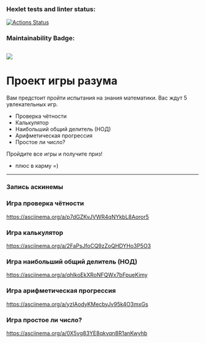 ### Hexlet tests and linter status:
[![Actions Status](https://github.com/Roman-AFCode/python-project-49/workflows/hexlet-check/badge.svg)](https://github.com/Roman-AFCode/python-project-49/actions)

### Maintainability Badge:
<a href="https://codeclimate.com/github/Roman-AFCode/python-project-49/maintainability"><img
src="https://api.codeclimate.com/v1/badges/05d8e8d17fd939dcb151/maintainability"
/></a>
---
# Проект игры разума
Вам предстоит пройти испытания на знания математики.
Вас ждут 5 увлекательных игр.
- Проверка чётности
- Калькулятор
- Наибольший общий делитель (НОД)
- Арифметическая прогрессия
- Простое ли число?

Пройдите все игры и получите приз!
- плюс в карму =)


---
### Запись аскинемы
### Игра проверка чётности
https://asciinema.org/a/p7dGZKvJVWR4qNYkbL8Aoror5
### Игра калькулятор
https://asciinema.org/a/2FaPsJfoCQ9zZoQHDYHo3P5O3
### Игра наибольший общий делитель (НОД)
https://asciinema.org/a/qhlkoEkXRoNFQWx7bFpueKimy
### Игра арифметическая прогрессия
https://asciinema.org/a/yzIAodyKMecbyJv95k4O3mxGs
### Игра простое ли число?
https://asciinema.org/a/0X5vg83YE8qkvqn8R1anKwyhb
